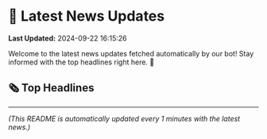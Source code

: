 # 📰 Latest News Updates
**Last Updated:** 2024-09-22 16:15:26

Welcome to the latest news updates fetched automatically by our bot! Stay informed with the top headlines right here. 🚀

## 🗞️ Top Headlines

---
*(This README is automatically updated every 1 minutes with the latest news.)*

